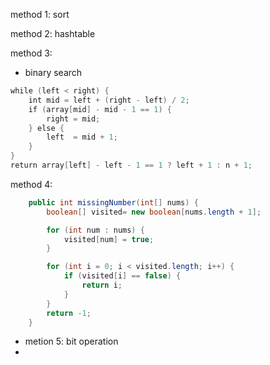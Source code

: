 
method 1: sort


method 2: hashtable


method 3: 
- binary search


```java
while‌ ‌(left‌ ‌<‌ ‌right)‌ ‌{‌ ‌
    int‌ ‌mid‌ ‌=‌ ‌left‌ ‌+‌ ‌(right‌ ‌-‌ ‌left)‌ ‌/‌ ‌2;‌ ‌
    if‌ ‌(‌array[mid]‌ ‌-‌ ‌mid‌ ‌-‌ ‌1‌ ‌‌==‌ ‌1)‌ ‌{‌ ‌
        right‌ ‌=‌ ‌mid;‌ ‌
    }‌ ‌else‌ ‌{‌ ‌
        left‌  ‌=‌ ‌mid‌ ‌+‌ ‌1;‌ ‌
    }‌ ‌
}‌ ‌
return‌ ‌array[left]‌ ‌-‌ ‌left‌ ‌-‌ ‌1‌ ‌==‌ ‌1‌ ‌?‌ ‌left‌ ‌+‌ ‌1‌ ‌:‌ ‌n‌ ‌+‌ ‌1;‌ ‌ ‌

```


method 4:


```java
    public int missingNumber(int[] nums) {
        boolean[] visited= new boolean[nums.length + 1];

        for (int num : nums) {
            visited[num] = true;
        }

        for (int i = 0; i < visited.length; i++) {
            if (visited[i] == false) {
                return i;
            }
        }
        return -1;
    }
```


- metion 5: bit operation
- 
